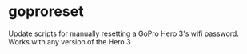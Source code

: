 # goproreset
Update scripts for manually resetting a GoPro Hero 3's wifi password.  Works with any version of the Hero 3
